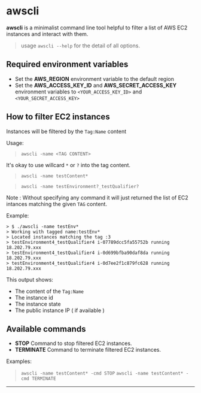 # awscli

**awscli** is a minimalist command line tool helpful to filter a list of AWS EC2 instances and interact with them.

> usage `awscli --help` for the detail of all options.


## Required environment variables

* Set the **AWS_REGION** environment variable to the default region
* Set the **AWS_ACCESS_KEY_ID** and **AWS_SECRET_ACCESS_KEY** environment variables to `<YOUR_ACCESS_KEY_ID>` and `<YOUR_SECRET_ACCESS_KEY>`

## How to filter EC2 instances


Instances will be filtered by the `Tag:Name` content

Usage:
>  `awscli -name <TAG CONTENT>`

It's okay to use willcard `*` or `?` into the tag content.



> `awscli -name testContent*`

> `awscli -name testEnvironment?_testQualifier?`


Note : Without specifying any command it will just returned the list of EC2 intances matching the given `TAG` content.

Example:

```console
> $ ./awscli -name testEnv*
> Working with tagged name:testEnv*
> Located instances matching the tag :3
> testEnvironment4_testQualifier4 i-07789dcc5fa55752b running 18.202.79.xxx
> testEnvironment4_testQualifier4 i-0d699bfba90daf8da running 18.202.79.xxx
> testEnvironment4_testQualifier4 i-0d7ee2f1c879fc628 running 18.202.79.xxx
```

This output shows: 

* The content of the `Tag:Name`
* The instance id
* The instance state
* The public instance IP ( if available )

## Available commands

* **STOP** Command to stop filtered EC2 instances.
* **TERMINATE** Command to terminate filtered EC2 instances.

Examples:

> `awscli -name testContent* -cmd STOP`
> `awscli -name testContent* -cmd TERMINATE`
****


